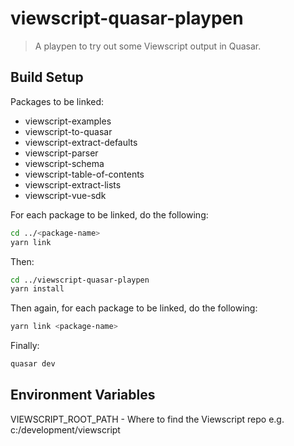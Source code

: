 # viewscript-quasar-playpen

> A playpen to try out some Viewscript output in Quasar.

## Build Setup

Packages to be linked: 
* viewscript-examples
* viewscript-to-quasar
* viewscript-extract-defaults
* viewscript-parser
* viewscript-schema
* viewscript-table-of-contents
* viewscript-extract-lists
* viewscript-vue-sdk

For each package to be linked, do the following:
``` bash
cd ../<package-name>
yarn link
```

Then:
``` bash
cd ../viewscript-quasar-playpen
yarn install
```

Then again, for each package to be linked, do the following:
``` bash
yarn link <package-name>
```

Finally:
``` bash
quasar dev
```

## Environment Variables
VIEWSCRIPT_ROOT_PATH - Where to find the Viewscript repo e.g. c:/development/viewscript
